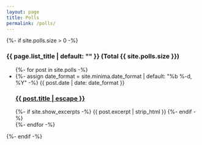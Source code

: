 ```yaml
---
layout: page
title: Polls
permalink: /polls/
---
```


<div>
  {%- if site.polls.size > 0 -%}
    <h3 class="post-list-heading">{{ page.list_title | default: "" }} (Total {{ site.polls.size }})</h3>
    <ul class="post-list">
      {%- for post in site.polls -%}
      <li>
        {%- assign date_format = site.minima.date_format | default: "%b %-d, %Y" -%}
        <span class="post-meta">{{ post.date | date: date_format }}</span>
        <h3>
          <a class="post-link" href="{{ post.url | relative_url }}">
            {{ post.title | escape }}
          </a>
        </h3>
        {%- if site.show_excerpts -%}
          {{ post.excerpt | strip_html }}
        {%- endif -%}
      </li>
      {%- endfor -%}
    </ul>
  {%- endif -%}
</div>